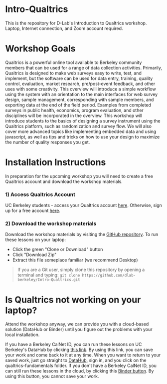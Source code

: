 # Intro-Qualtrics

This is the repository for D-Lab's Introduction to Qualtrics workshop. Laptop, Internet connection, and Zoom account required.

# Workshop Goals

Qualtrics is a powerful online tool available to Berkeley community members that can be used for a range of data collection activities.  Primarily, Qualtrics is designed to make web surveys easy to write, test, and implement, but the software can be used for data entry, training, quality control, evaluation, market research, pre/post-event feedback, and other uses with some creativity.  This overview will introduce a simple workflow using the system with an orientation to the main interfaces for web survey design, sample management, corresponding with sample members, and exporting data at the end of the field period.  Examples from completed surveys in public health, economics, program evaluation, and other disciplines will be incorporated in the overview.
This workshop will introduce students to the basics of designing a survey instrument using the Qualtrics platform, such as randomization and survey flow. We will also cover more advanced topics like implementing embedded data and using javascript, as well as tips and tricks on how to use your design to maximize the number of quality responses you get.

# Installation Instructions

In preparation for the upcoming workshop you will need to create a free Qualtrics account and download the workshop materials. 

### 1) Access Qualtrics Account
UC Berkeley students - access your Qualtrics account [here](https://berkeley.qualtrics.com).
Otherwise, sign up for a free account [here](https://www.qualtrics.com/).

### 2) Download the workshop materials

Download the workshop materials by visiting the [GitHub repository](https://github.com/dlab-berkeley/Intro-Qualtrics). To run these lessons on your laptop: 

* Click the green "Clone or Download" button
* Click "Download Zip"
* Extract this file someplace familiar (we recommend Desktop) 

> If you are a Git user, simply clone this repository by opening a terminal and typing: `git clone https://github.com/dlab-berkeley/Intro-Qualtrics.git`


# Is Qualtrics not working on your laptop?

Attend the workshop anyway, we can provide you with a cloud-based solution (DataHub or Binder) until you figure out the problems with your local installation. 

If you have a Berkeley CalNet ID, you can run these lessons on UC Berkeley's DataHub by clicking [this link](https://datahub.berkeley.edu/user/avery.richards/tree/Intro-Qualtrics). By using this link, you can save your work and come back to it at any time. When you want to return to your saved work, just go straight to [DataHub](https://datahub.berkeley.edu), sign in, and you click on the qualtrics-fundamentals folder.
If you don't have a Berkeley CalNet ID, you can still run these lessons in the cloud, by clicking this [Binder button](https://mybinder.org/v2/gh/dlab-berkeley/Intro-Qualtrics/HEAD). By using this button, you cannot save your work. 


